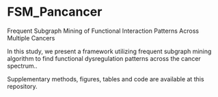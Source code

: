# FSM_Pancancer
Frequent Subgraph Mining of Functional Interaction Patterns Across Multiple Cancers

In this study, we present a framework utilizing frequent subgraph mining algorithm to find functional dysregulation patterns across the cancer spectrum..

 Supplementary methods, figures, tables and code are available at this repository.
 
 
